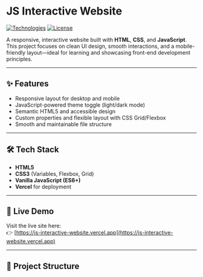 # JS Interactive Website

[![Technologies](https://img.shields.io/badge/Built%20With-HTML%2C%20CSS%2C%20JavaScript-blue?style=flat-square)](#-tech-stack)
[![License](https://img.shields.io/github/license/kimdevpro/js-interactive-website?style=flat-square)](LICENSE)

A responsive, interactive website built with **HTML**, **CSS**, and **JavaScript**. This project focuses on clean UI design, smooth interactions, and a mobile-friendly layout—ideal for learning and showcasing front-end development principles.

---

## ✨ Features

- Responsive layout for desktop and mobile
- JavaScript-powered theme toggle (light/dark mode)
- Semantic HTML5 and accessible design
- Custom properties and flexible layout with CSS Grid/Flexbox
- Smooth and maintainable file structure

---

## 🛠️ Tech Stack

- **HTML5**
- **CSS3** (Variables, Flexbox, Grid)
- **Vanilla JavaScript (ES6+)**
- **Vercel** for deployment

---

## 🚀 Live Demo

Visit the live site here:  
👉 [https://js-interactive-website.vercel.app](https://js-interactive-website.vercel.app)

---

## 📁 Project Structure

